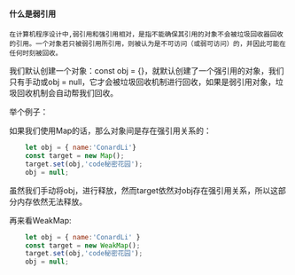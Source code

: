 #### 什么是弱引用

	在计算机程序设计中,弱引用和强引用相对，是指不能确保其引用的对象不会被垃圾回收器回收的引用。一个对象若只被弱引用所引用，则被认为是不可访问（或弱可访问）的，并因此可能在任何时刻被回收。

我们默认创建一个对象：const obj = {}，就默认创建了一个强引用的对象，我们只有手动或obj = null，它才会被垃圾回收机制进行回收，如果是弱引用对象，垃圾回收机制会自动帮我们回收。

举个例子：

如果我们使用Map的话，那么对象间是存在强引用关系的：

```js
	let obj = { name:'ConardLi'}
	const target = new Map();
	target.set(obj,'code秘密花园');
	obj = null;
```
虽然我们手动将obj，进行释放，然而target依然对obj存在强引用关系，所以这部分内存依然无法释放。

再来看WeakMap:

```js
	let obj = { name:'ConardLi' }
	const target = new WeakMap();
	target.set(obj,'code秘密花园');
	obj = null;
```
